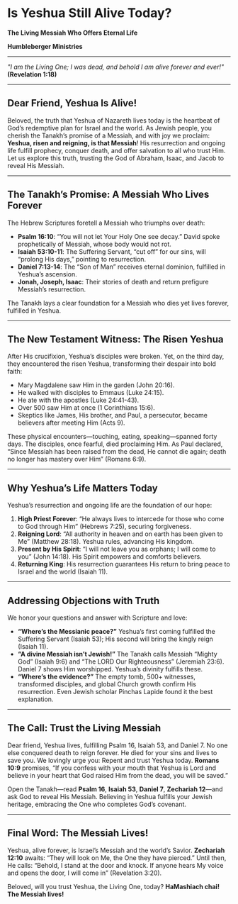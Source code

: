 # Is Yeshua Still Alive Today?

**The Living Messiah Who Offers Eternal Life**

**Humbleberger Ministries**

---

_"I am the Living One; I was dead, and behold I am alive forever and ever!"_
**(Revelation 1:18)**

---

## Dear Friend, Yeshua Is Alive!

Beloved, the truth that Yeshua of Nazareth lives today is the heartbeat of God’s redemptive plan for Israel and the world. As Jewish people, you cherish the Tanakh’s promise of a Messiah, and with joy we proclaim: **Yeshua, risen and reigning, is that Messiah**! His resurrection and ongoing life fulfill prophecy, conquer death, and offer salvation to all who trust Him. Let us explore this truth, trusting the God of Abraham, Isaac, and Jacob to reveal His Messiah.

---

## The Tanakh’s Promise: A Messiah Who Lives Forever

The Hebrew Scriptures foretell a Messiah who triumphs over death:

- **Psalm 16:10**: “You will not let Your Holy One see decay.” David spoke prophetically of Messiah, whose body would not rot.
- **Isaiah 53:10-11**: The Suffering Servant, “cut off” for our sins, will “prolong His days,” pointing to resurrection.
- **Daniel 7:13-14**: The “Son of Man” receives eternal dominion, fulfilled in Yeshua’s ascension.
- **Jonah, Joseph, Isaac**: Their stories of death and return prefigure Messiah’s resurrection.

The Tanakh lays a clear foundation for a Messiah who dies yet lives forever, fulfilled in Yeshua.

---

## The New Testament Witness: The Risen Yeshua

After His crucifixion, Yeshua’s disciples were broken. Yet, on the third day, they encountered the risen Yeshua, transforming their despair into bold faith:

- Mary Magdalene saw Him in the garden (John 20:16).
- He walked with disciples to Emmaus (Luke 24:15).
- He ate with the apostles (Luke 24:41-43).
- Over 500 saw Him at once (1 Corinthians 15:6).
- Skeptics like James, His brother, and Paul, a persecutor, became believers after meeting Him (Acts 9).

These physical encounters—touching, eating, speaking—spanned forty days. The disciples, once fearful, died proclaiming Him. As Paul declared, “Since Messiah has been raised from the dead, He cannot die again; death no longer has mastery over Him” (Romans 6:9).

---

## Why Yeshua’s Life Matters Today

Yeshua’s resurrection and ongoing life are the foundation of our hope:

1. **High Priest Forever**: “He always lives to intercede for those who come to God through Him” (Hebrews 7:25), securing forgiveness.
2. **Reigning Lord**: “All authority in heaven and on earth has been given to Me” (Matthew 28:18). Yeshua rules, advancing His kingdom.
3. **Present by His Spirit**: “I will not leave you as orphans; I will come to you” (John 14:18). His Spirit empowers and comforts believers.
4. **Returning King**: His resurrection guarantees His return to bring peace to Israel and the world (Isaiah 11).

---

## Addressing Objections with Truth

We honor your questions and answer with Scripture and love:

- **“Where’s the Messianic peace?”** Yeshua’s first coming fulfilled the Suffering Servant (Isaiah 53); His second will bring the kingly reign (Isaiah 11).
- **“A divine Messiah isn’t Jewish!”** The Tanakh calls Messiah “Mighty God” (Isaiah 9:6) and “The LORD Our Righteousness” (Jeremiah 23:6). Daniel 7 shows Him worshipped. Yeshua’s divinity fulfills these.
- **“Where’s the evidence?”** The empty tomb, 500+ witnesses, transformed disciples, and global Church growth confirm His resurrection. Even Jewish scholar Pinchas Lapide found it the best explanation.

---

## The Call: Trust the Living Messiah

Dear friend, Yeshua lives, fulfilling Psalm 16, Isaiah 53, and Daniel 7. No one else conquered death to reign forever. He died for your sins and lives to save you. We lovingly urge you: Repent and trust Yeshua today. **Romans 10:9** promises, “If you confess with your mouth that Yeshua is Lord and believe in your heart that God raised Him from the dead, you will be saved.”

Open the Tanakh—read **Psalm 16**, **Isaiah 53**, **Daniel 7**, **Zechariah 12**—and ask God to reveal His Messiah. Believing in Yeshua fulfills your Jewish heritage, embracing the One who completes God’s covenant.

---

## Final Word: The Messiah Lives!

Yeshua, alive forever, is Israel’s Messiah and the world’s Savior. **Zechariah 12:10** awaits: “They will look on Me, the One they have pierced.” Until then, He calls: “Behold, I stand at the door and knock. If anyone hears My voice and opens the door, I will come in” (Revelation 3:20).

Beloved, will you trust Yeshua, the Living One, today? **HaMashiach chai! The Messiah lives!**
